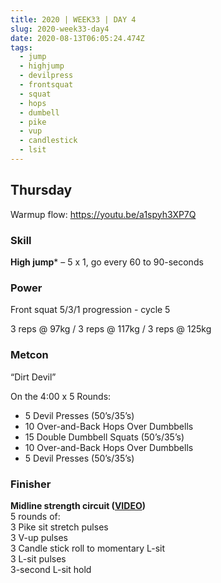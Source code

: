 ```yaml
---
title: 2020 | WEEK33 | DAY 4
slug: 2020-week33-day4
date: 2020-08-13T06:05:24.474Z
tags:
  - jump
  - highjump
  - devilpress
  - frontsquat
  - squat
  - hops
  - dumbell
  - pike
  - vup
  - candlestick
  - lsit
---
```

## Thursday

Warmup flow: <https://youtu.be/a1spyh3XP7Q>

### Skill

**High jump*** – 5 x 1, go every 60 to 90-seconds

### Power

Front squat 5/3/1 progression - cycle 5

3 reps @ 97kg / 3 reps @ 117kg / 3 reps @ 125kg

### Metcon

“Dirt Devil”

On the 4:00 x 5 Rounds:

* 5 Devil Presses (50’s/35’s)
* 10 Over-and-Back Hops Over Dumbbells
* 15 Double Dumbbell Squats (50’s/35’s)
* 10 Over-and-Back Hops Over Dumbbells
* 5 Devil Presses (50’s/35’s)

### Finisher

**Midline strength circuit ([VIDEO](https://vimeo.com/275530118/67ff0509b2))**\
5 rounds of:\
3 Pike sit stretch pulses\
3 V-up pulses\
3 Candle stick roll to momentary L-sit\
3 L-sit pulses\
3-second L-sit hold
